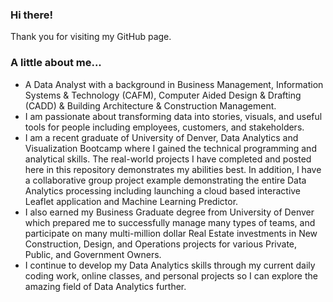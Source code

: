 ###  Hi there!   
Thank you for visiting my GitHub page.   
###  A little about me...
  - A Data Analyst with a background in Business Management,  Information Systems & Technology (CAFM), Computer Aided Design & Drafting (CADD) & Building Architecture & Construction Management.  
  - I am passionate about transforming data into stories, visuals, and useful tools for people including employees, customers, and stakeholders.   
  - I am a recent graduate of University of Denver, Data Analytics and Visualization Bootcamp where I gained the technical programming and analytical skills.  The real-world projects I have completed and posted here in this repository demonstrates my abilities best.    In addition, I have a collaborative group project example demonstrating the entire Data Analytics processing including launching a cloud based interactive Leaflet application and Machine Learning Predictor. 
  - I also earned my Business Graduate degree from University of Denver which prepared me to successfully manage many types of teams, and participate on many multi-million dollar Real Estate investments in New Construction, Design, and Operations projects for various Private, Public, and Government Owners.         
  - I continue to develop my Data Analytics skills through my current daily coding work, online classes, and personal projects so I can explore the amazing field of Data Analytics further.    
